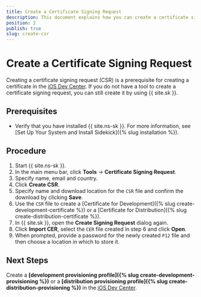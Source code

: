 ```yaml
---
title: Create a Certificate Signing Request
description: This document explains how you can create a certificate signing request by using NativeScript Sidekick.
position: 2
publish: true
slug: create-csr
---
```


# Create a Certificate Signing Request

Creating a certificate signing request (CSR) is a prerequisite for creating a certificate in the [iOS Dev Center](https://developer.apple.com/membercenter). If you do not have a tool to create a certificate signing request, you can still create it by using {{ site.sk }}.

## Prerequisites

* Verify that you have installed {{ site.ns-sk }}. For more information, see [Set Up Your System and Install Sidekick]({% slug installation %}).

## Procedure

1. Start {{ site.ns-sk }}.
1. In the main menu bar, click **Tools** &#8594; **Certificate Signing Request**. 
1. Specify name, email and country.
1. Click **Create CSR**.
1. Specify name and download location for the `CSR` file and confirm the download by clicking **Save**.
1. Use the `CSR` file to create a [Certificate for Development]({% slug create-development-certificate %}) or a [Certificate for Distribution]({% slug create-distribution-certificate %}).
1. In {{ site.sk }}, open the **Create Signing Request** dialog again.
1. Click **Import CER**, select the `CER` file created in step 6 and click **Open**.
1. When prompted, provide a password for the newly created `P12` file and then choose a location in which to store it.

## Next Steps

Create a **[development provisioning profile]({% slug create-development-provisioning %})** or a **[distribution provisioning profile]({% slug create-distribution-provisioning %})** in the [iOS Dev Center](https://developer.apple.com/membercenter).
